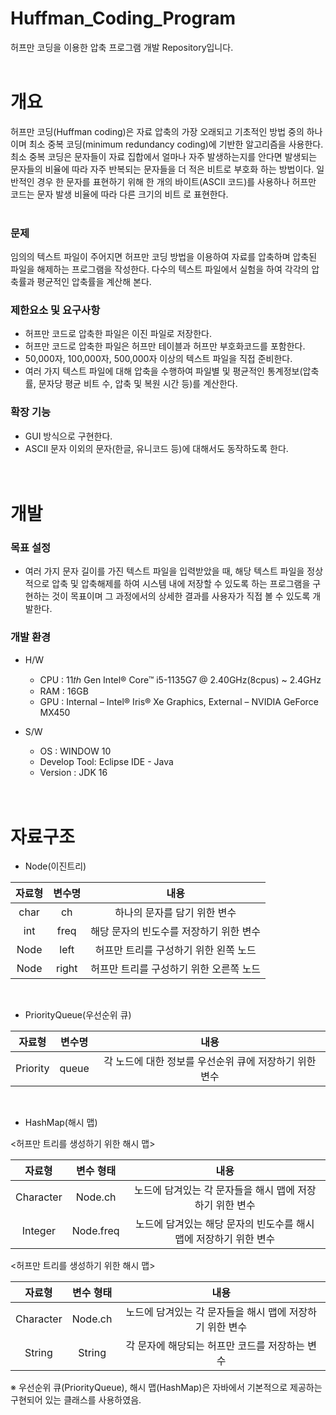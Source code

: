 # Huffman_Coding_Program
허프만 코딩을 이용한 압축 프로그램 개발 Repository입니다.
<br/><br/>

# 개요
허프만 코딩(Huffman coding)은 자료 압축의 가장 오래되고 기초적인 방법 중의 하나이며 최소 중복 코딩(minimum redundancy coding)에 기반한 알고리즘을 사용한다. 최소 중복 코딩은 문자들이 자료 집합에서 얼마나 자주 발생하는지를 
안다면 발생되는 문자들의 비율에 따라 자주 반복되는 문자들을 더 적은 비트로 부호화 하는 방법이다. 일반적인 경우 한 문자를 표현하기 위해 한 개의 바이트(ASCII 코드)를 사용하나 허프만 코드는 문자 발생 비율에 따라 다른 크기의 비트
로 표현한다.
<br/><br/>

### 문제
임의의 텍스트 파일이 주어지면 허프만 코딩 방법을 이용하여 자료를 압축하며 압축된 파일을 해제하는 프로그램을 작성한다. 다수의 텍스트 파일에서 실험을 하여 각각의 압축률과 평균적인 압축률을 계산해 본다.
<br/>

### 제한요소 및 요구사항
- 허프만 코드로 압축한 파일은 이진 파일로 저장한다.
- 허프만 코드로 압축한 파일은 허프만 테이블과 허프만 부호화코드를 포함한다.
- 50,000자, 100,000자, 500,000자 이상의 텍스트 파일을 직접 준비한다.
- 여러 가지 텍스트 파일에 대해 압축을 수행하여 파일별 및 평균적인 통계정보(압축률, 문자당 평균 비트 수, 압축 및 복원 시간 등)를 계산한다.

### 확장 기능
- GUI 방식으로 구현한다.
- ASCII 문자 이외의 문자(한글, 유니코드 등)에 대해서도 동작하도록 한다.
<br/><br/><br/>


# 개발
### 목표 설정
- 여러 가지 문자 길이를 가진 텍스트 파일을 입력받았을 때, 해당 텍스트 파일을 정상적으로 압축 및 압축해제를 하여 시스템 내에 저장할 수 있도록 하는 프로그램을 구현하는 것이 목표이며 그 과정에서의 상세한 결과를 사용자가 직접 볼 수 있도록 개발한다.


### 개발 환경
- H/W
  - CPU : 11𝑡ℎ Gen Intel® Core™ i5-1135G7 @ 2.40GHz(8cpus) ~ 2.4GHz
  - RAM : 16GB
  - GPU : Internal – Intel® Iris® Xe Graphics, External – NVIDIA GeForce MX450

- S/W
  - OS : WINDOW 10
  - Develop Tool: Eclipse IDE - Java
  - Version : JDK 16
<br/><br/><br/>

# 자료구조
- Node(이진트리)
  
|자료형|변수명|내용|
|:---:|:---:|:---:|
|char|ch|하나의 문자를 담기 위한 변수|
|int|freq|해당 문자의 빈도수를 저장하기 위한 변수|
|Node|left|허프만 트리를 구성하기 위한 왼쪽 노드|
|Node|right|허프만 트리를 구성하기 위한 오른쪽 노드|
<br/>

- PriorityQueue(우선순위 큐)
  
|자료형|변수명|내용|
|:---:|:---:|:---:|
|Priority<Node>|queue|각 노드에 대한 정보를 우선순위 큐에 저장하기 위한 변수|
<br/>

- HashMap(해시 맵)

<허프만 트리를 생성하기 위한 해시 맵>

|자료형|변수 형태|내용|
|:---:|:---:|:---:|
|Character|Node.ch|노드에 담겨있는 각 문자들을 해시 맵에 저장하기 위한 변수|
|Integer|Node.freq|노드에 담겨있는 해당 문자의 빈도수를 해시 맵에 저장하기 위한 변수|

<허프만 트리를 생성하기 위한 해시 맵>
  
|자료형|변수 형태|내용|
|:---:|:---:|:---:|
|Character|Node.ch|노드에 담겨있는 각 문자들을 해시 맵에 저장하기 위한 변수|
|String|String|각 문자에 해당되는 허프만 코드를 저장하는 변수|

※ 우선순위 큐(PriorityQueue), 해시 맵(HashMap)은 자바에서 기본적으로 제공하는 구현되어 있는 클래스를 사용하였음.
